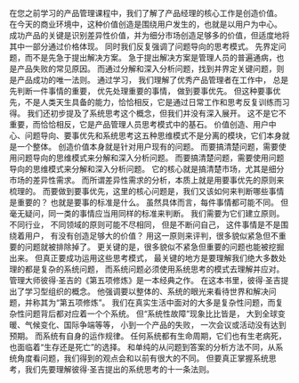 在您之前学习的产品管理课程中，我们了解了产品经理的核心工作是创造价值。
在今天的商业环境中，这种价值创造是围绕用户发生的，也就是以用户为中心。
成功产品的关键是识别差异性价值，并为细分市场创造足够多的价值，但适度地将其中一部分通过价格体现。
同时我们反复强调了问题导向的思考模式。
先界定问题，而不是先急于提出解决方案。
急于提出解决方案是管理人员的普遍通病，也是产品失败的常见原因。
而通过分解和深入分析问题，找到并界定关键问题，则是产品成功的唯一法则。
通过学习，
我们理解了优秀产品管理者在工作中，
总是先判断一件事情的重要，
优先处理重要的事情，
做到要事优先。
但这种要事优先，不是人类天生具备的能力，恰恰相反，它是通过日常工作和思考反复训练而习得。
我们还初步提及了系统思考这个概念，但我们并没有深入展开。
这不是它不重要，而恰恰相反，它是产品管理人员思考模式中的基石。
价值创造、用户中心、问题导向、要事优先和系统思考这五种思维模式不是分离的模块，它们本身就是一个整体。
创造价值本身就是针对用户现有的问题。
而要搞清楚问题，需要使用问题导向的思维模式来分解和深入分析问题。
而要搞清楚问题，需要使用问题导向的思维模式来分解和深入分析问题。
它的核心就是搞清楚市场，尤其是细分市场的差异性需求。
而所谓差异性需求的分析，本质上就是用要事优先的原则来梳理的。
而要做到要事优先，这里的核心问题是，我们又该如何来判断哪些事情是重要的？
也就是要事的标准是什么。
虽然具体而言，每件事情都可能不同。
但毫无疑问，同一类的事情应当用同样的标准来判断。
我们需要为它们建立原则。
不同行业，
不同领域的原则可能不尽相同，
但是不断问自己，
这件事情是不是围绕着用户，
有没有创造足够大的价值？
用这一原则来评判，很多貌似紧急但不重要的问题就被排除掉了。
更关键的是，很多貌似不紧急但重要的问题也能被挖掘出来。
但真正要成功运用这些思考模式，
最关键的地方是要理解我们绝大多数处理的都是复杂的系统问题，
而系统问题必须使用系统思考的模式去理解并应对。
管理大师彼得·圣吉的《第五项修炼》是一本经典之作。
在这本书里，彼得·圣吉提出了学习型组织的概念。
他强调要以整体的、系统的眼光来看待世界和解决问题，并称其为“第五项修炼”。
我们在真实生活中面对的大多是复杂性问题，而复杂性问题背后都对应着一个个系统。
但“系统性故障”现象比比皆是，
大到全球变暖、气候变化、国际争端等等，
小到一个产品的失败，
一次会议或活动没有达到预期。
而系统有自身的运作规律。
任何系统都有生命周期，它们也有生老病死，也面临着“生存还是死亡”的选择。
和单纯的从问题到答案的分析方法不同，从系统角度看问题，我们得到的观点会和以前有很大的不同。
但要真正掌握系统思考，我们先要理解彼得·圣吉提出的系统思考的十一条法则。
